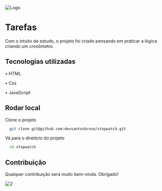 
![Logo](https://cdn.freelogodesign.org/files/53863dd878d541b9b248b563354c2495/thumb/logo_200x200.png?v=637875531560000000)
# Tarefas

Com o intuito de estudo, o projeto foi criado pensando em praticar a lógica criando um cronômetro.


## Tecnologias utilizadas


•   HTML

•   Css

•   JavaScript


## Rodar local

Clone o projeto

```bash
  git clone git@github.com:devsantosbruno/stopwatch.git
```

Vá para o diretório do projeto

```bash
  cd stopwatch
```


## Contribuição
Qualquer contribuição será muito bem-vinda.
Obrigado!


![2](https://user-images.githubusercontent.com/79421511/137771752-49ad283b-16cc-410b-ac9b-f6b0770f5b5e.png)
